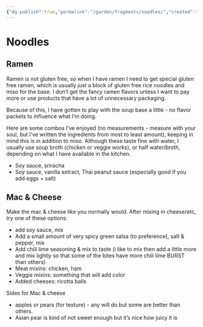 ```yaml
---
{"dg-publish":true,"permalink":"/garden/fragments/noodles/","created":"2024-12-14T17:39:56.464-05:00","updated":"2025-01-31T22:59:58.655-05:00"}
---
```



# Noodles
## Ramen

Ramen is not gluten free, so when I have ramen I need to get special gluten free ramen, which is usually just a block of gluten free rice noodles and miso for the base. I don’t get the fancy ramen flavors unless I want to pay more or use products that have a lot of unnecessary packaging.

Because of this, I have gotten to play with the soup base a little - no flavor packets to influence what I’m doing. 

Here are some combos I’ve enjoyed (no measurements - measure with your soul, but I’ve written the ingredients from most to least amount), keeping in mind this is in addition to miso. Although these taste fine with water, I usually use soup broth (chicken or veggie works), or half water/broth, depending on what I have available in the kitchen.

- Soy sauce, sriracha
- Soy sauce, vanilla extract, Thai peanut sauce (especially good if you add eggs + salt)

## Mac & Cheese
Make the mac & cheese like you normally would. After mixing in cheese/etc, try one of these options: 
- add soy sauce, mix
- Add a small amount of very spicy green salsa (to preference), salt & pepper, mix
- Add chili lime seasoning & mix to taste (i like to mix then add a little more and mix lightly so that some of the bites have more chili lime BURST than others)
- Meat mixins: chicken, ham
- Veggie mixins: something that will add color
- Added cheeses: ricotta balls

Sides for Mac & cheese
- apples or pears (for texture) - any will do but some are better than others.
- Asian pear is kind of not sweet enough but it’s nice how juicy it is